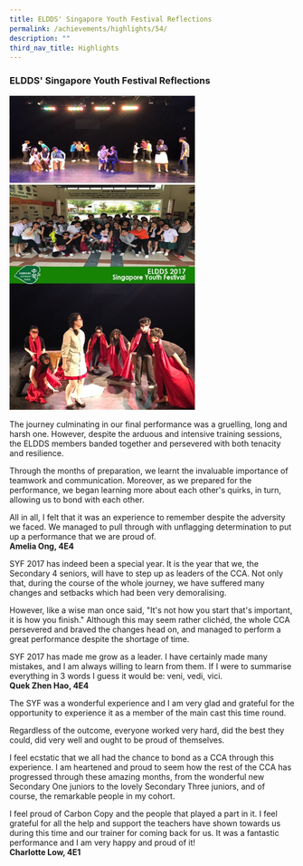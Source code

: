 ```yaml
---
title: ELDDS' Singapore Youth Festival Reflections
permalink: /achievements/highlights/54/
description: ""
third_nav_title: Highlights
---
```

### **ELDDS' Singapore Youth Festival Reflections**

<img src="/images/eldss%20syf.jpg" style="width:65%">

The journey culminating in our final performance was a gruelling, long and harsh one. However, despite the arduous and intensive training sessions, the ELDDS members banded together and persevered with both tenacity and resilience.

Through the months of preparation, we learnt the invaluable importance of teamwork and communication. Moreover, as we prepared for the performance, we began learning more about each other's quirks, in turn, allowing us to bond with each other. 

All in all, I felt that it was an experience to remember despite the adversity we faced. We managed to pull through with unflagging determination to put up a performance that we are proud of.<br>
**Amelia Ong, 4E4**

SYF 2017 has indeed been a special year. It is the year that we, the Secondary 4 seniors, will have to step up as leaders of the CCA. Not only that, during the course of the whole journey, we have suffered many changes and setbacks which had been very demoralising.

However, like a wise man once said, "It's not how you start that's important, it is how you finish." Although this may seem rather clichéd, the whole CCA persevered and braved the changes head on, and managed to perform a great performance despite the shortage of time. 

SYF 2017 has made me grow as a leader. I have certainly made many mistakes, and I am always willing to learn from them. If I were to summarise everything in 3 words I guess it would be: veni, vedi, vici.<br>
**Quek Zhen Hao, 4E4**

The SYF was a wonderful experience and I am very glad and grateful for the opportunity to experience it as a member of the main cast this time round. 

Regardless of the outcome, everyone worked very hard, did the best they could, did very well and ought to be proud of themselves. 

I feel ecstatic that we all had the chance to bond as a CCA through this experience. I am heartened and proud to seem how the rest of the CCA has progressed through these amazing months, from the wonderful new Secondary One juniors to the lovely Secondary Three juniors, and of course, the remarkable people in my cohort. 

I feel proud of Carbon Copy and the people that played a part in it. I feel grateful for all the help and support the teachers have shown towards us during this time and our trainer for coming back for us. It was a fantastic performance and I am very happy and proud of it!<br>
**Charlotte Low, 4E1**
